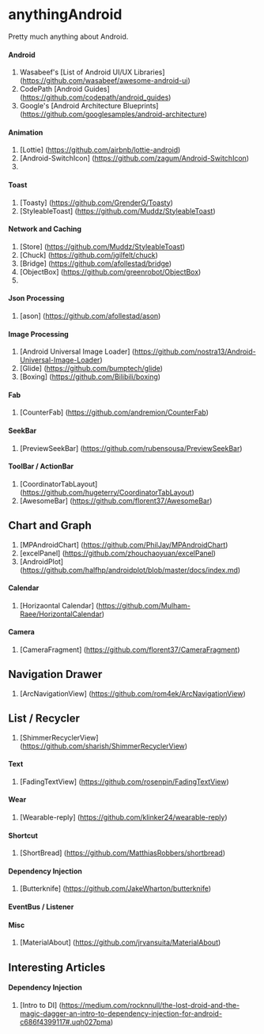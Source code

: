 # anythingAndroid
Pretty much anything about Android. 

#### Android
1. Wasabeef's [List of Android UI/UX Libraries] (https://github.com/wasabeef/awesome-android-ui)
2. CodePath [Android Guides] (https://github.com/codepath/android_guides)
3. Google's [Android Architecture Blueprints] (https://github.com/googlesamples/android-architecture)

#### Animation 
1. [Lottie] (https://github.com/airbnb/lottie-android)
2. [Android-SwitchIcon] (https://github.com/zagum/Android-SwitchIcon)
3. 

#### Toast
1. [Toasty] (https://github.com/GrenderG/Toasty)
2. [StyleableToast] (https://github.com/Muddz/StyleableToast)

#### Network and Caching
1. [Store] (https://github.com/Muddz/StyleableToast)
2. [Chuck] (https://github.com/jgilfelt/chuck)
3. [Bridge] (https://github.com/afollestad/bridge)
4. [ObjectBox] (https://github.com/greenrobot/ObjectBox)
5. 

#### Json Processing
1. [ason] (https://github.com/afollestad/ason)


#### Image Processing 
1. [Android Universal Image Loader] (https://github.com/nostra13/Android-Universal-Image-Loader)
2. [Glide] (https://github.com/bumptech/glide)
3. [Boxing] (https://github.com/Bilibili/boxing)

#### Fab 
1. [CounterFab] (https://github.com/andremion/CounterFab)

#### SeekBar 
1. [PreviewSeekBar] (https://github.com/rubensousa/PreviewSeekBar)

#### ToolBar / ActionBar 
1. [CoordinatorTabLayout] (https://github.com/hugeterry/CoordinatorTabLayout)
2. [AwesomeBar] (https://github.com/florent37/AwesomeBar) 

## Chart and Graph
1. [MPAndroidChart] (https://github.com/PhilJay/MPAndroidChart)
2. [excelPanel] (https://github.com/zhouchaoyuan/excelPanel)
3. [AndroidPlot] (https://github.com/halfhp/androidplot/blob/master/docs/index.md)

#### Calendar
1. [Horizaontal Calendar] (https://github.com/Mulham-Raee/HorizontalCalendar)

#### Camera 
1. [CameraFragment] (https://github.com/florent37/CameraFragment)

## Navigation Drawer
1. [ArcNavigationView] (https://github.com/rom4ek/ArcNavigationView)

## List / Recycler
1. [ShimmerRecyclerView] (https://github.com/sharish/ShimmerRecyclerView)

#### Text
1. [FadingTextView] (https://github.com/rosenpin/FadingTextView)

#### Wear 
1. [Wearable-reply] (https://github.com/klinker24/wearable-reply)

#### Shortcut
1. [ShortBread] (https://github.com/MatthiasRobbers/shortbread)

#### Dependency Injection
1. [Butterknife] (https://github.com/JakeWharton/butterknife)

#### EventBus / Listener

#### Misc
1. [MaterialAbout]  (https://github.com/jrvansuita/MaterialAbout)

## Interesting Articles

#### Dependency Injection
1. [Intro to DI] (https://medium.com/rocknnull/the-lost-droid-and-the-magic-dagger-an-intro-to-dependency-injection-for-android-c686f4399117#.uqh027pma)

